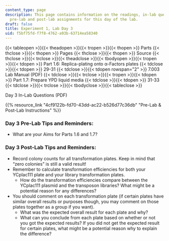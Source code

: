 ```yaml
---
content_type: page
description: This page contains information on the readings, in-lab questions, and
  pre-lab and post-lab assignments for this day of the lab.
draft: false
title: Experiment 1, Lab Day 3
uid: f5bf75fd-f7f8-4762-a93b-63714ea58340
---
```

{{< tableopen >}}{{< theadopen >}}{{< tropen >}}{{< thopen >}}
Parts
{{< thclose >}}{{< thopen >}}
Pages
{{< thclose >}}{{< thopen >}}
Source
{{< thclose >}}{{< trclose >}}{{< theadclose >}}{{< tbodyopen >}}{{< tropen >}}{{< tdopen >}}
Part 1.6: Replica-plating onto α-Factors plates
{{< tdclose >}}{{< tdopen >}}
29-31
{{< tdclose >}}{{< tdopen rowspan="2" >}}
7.003 Lab Manual (PDF)
{{< tdclose >}}{{< trclose >}}{{< tropen >}}{{< tdopen >}}
Part 1.7: Prepare YPD liquid media
{{< tdclose >}}{{< tdopen >}}
31-33
{{< tdclose >}}{{< trclose >}}{{< tbodyclose >}}{{< tableclose >}}

Day 3 In-Lab Questions (PDF)

{{% resource_link "4cf9122b-fd70-43dd-ac22-b526d77c36db" "Pre-Lab & Post-Lab Instructions" %}}

### Day 3 Pre-Lab Tips and Reminders:

- What are your Aims for Parts 1.6 and 1.7?

### Day 3 Post-Lab Tips and Reminders:

- Record colony counts for all transformation plates. Keep in mind that “zero colonies” is still a valid result!
- Remember to calculate transformation efficiencies for both your YCplac111 plate and your library transformation plates.
    - How do the transformation efficiencies compare between the YCplac111 plasmid and the transposon libraries? What might be a potential reason for any differences?
- You should comment on each transformation plate (if certain plates have similar overall results or purposes though, you may comment on those plates together as a group if you want).
    - What was the expected overall result for each plate and why?
    - What can you conclude from each plate based on whether or not you got the expected results? If you did not get the expected result for certain plates, what might be a potential reason why to explain the difference?
